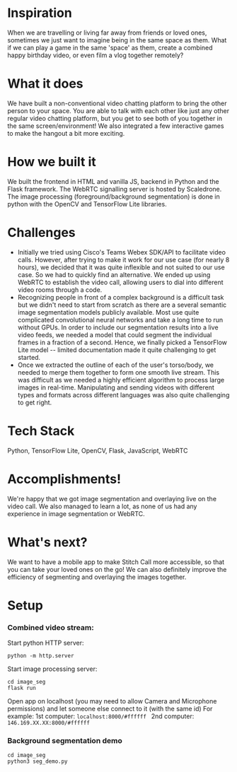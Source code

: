 # Inspiration
When we are travelling or living far away from friends or loved ones, sometimes we just want to imagine being in the same space as them. What if we can play a game in the same 'space' as them, create a combined happy birthday video, or even film a vlog together remotely?

# What it does
We have built a non-conventional video chatting platform to bring the other person to your space. You are able to talk with each other like just any other regular video chatting platform, but you get to see both of you together in the same screen/environment! We also integrated a few interactive games to make the hangout a bit more exciting.

# How we built it
We built the frontend in HTML and vanilla JS, backend in Python and the Flask framework. The WebRTC signalling server is hosted by Scaledrone. The image processing (foreground/background segmentation) is done in python with the OpenCV and TensorFlow Lite libraries.

# Challenges
* Initially we tried using Cisco's Teams Webex SDK/API to facilitate video calls. However, after trying to make it work for our use case (for nearly 8 hours), we decided that it was quite inflexible and not suited to our use case. So we had to quickly find an alternative. We ended up using WebRTC to establish the video call, allowing users to dial into different video rooms through a code.
* Recognizing people in front of a complex background is a difficult task but we didn't need to start from scratch as there are a several semantic image segmentation models publicly available. Most use quite complicated convolutional neural networks and take a long time to run without GPUs. In order to include our segmentation results into a live video feeds, we needed a model that could segment the individual frames in a fraction of a second. Hence, we finally picked a TensorFlow Lite model -- limited documentation made it quite challenging to get started.
* Once we extracted the outline of each of the user's torso/body, we needed to merge them together to form one smooth live stream. This was difficult as we needed a highly efficient algorithm to process large images in real-time. Manipulating and sending videos with different types and formats across different languages was also quite challenging to get right.

# Tech Stack
Python, TensorFlow Lite, OpenCV, Flask, JavaScript, WebRTC

# Accomplishments!
We're happy that we got image segmentation and overlaying live on the video call. We also managed to learn a lot, as none of us had any experience in image segmentation or WebRTC.

# What's next?
We want to have a mobile app to make Stitch Call more accessible, so that you can take your loved ones on the go! We can also definitely improve the efficiency of segmenting and overlaying the images together.

# Setup
### Combined video stream:
Start python HTTP server:
```
python -m http.server
```
Start image processing server:
```
cd image_seg
flask run
```
Open app on localhost (you may need to allow Camera and Microphone permissions) and let someone else connect to it (with the same id)
For example:
1st computer: ```localhost:8000/#ffffff ```
2nd computer: ```146.169.XX.XX:8000/#ffffff```

### Background segmentation demo
```
cd image_seg
python3 seg_demo.py
```
